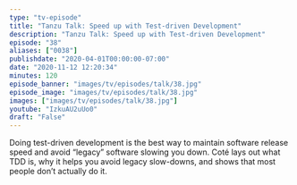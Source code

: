 ```yaml
---
type: "tv-episode"
title: "Tanzu Talk: Speed up with Test-driven Development"
description: "Tanzu Talk: Speed up with Test-driven Development"
episode: "38"
aliases: ["0038"]
publishdate: "2020-04-01T00:00:00-07:00"
date: "2020-11-12 12:20:34"
minutes: 120
episode_banner: "images/tv/episodes/talk/38.jpg"
episode_image: "images/tv/episodes/talk/38.jpg"
images: ["images/tv/episodes/talk/38.jpg"]
youtube: "IzkuAU2uUo0"
draft: "False"
---
```


Doing test-driven development is the best way to maintain software release speed and avoid “legacy” software slowing you down. Coté lays out what TDD is, why it helps you avoid legacy slow-downs, and shows that most people don’t actually do it.